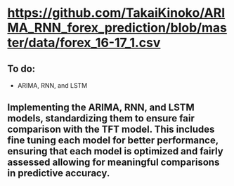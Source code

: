 # https://github.com/TakaiKinoko/ARIMA_RNN_forex_prediction/blob/master/data/forex_16-17_1.csv

## To do:
- ARIMA, RNN, and LSTM

## Implementing the ARIMA, RNN, and LSTM models, standardizing them to ensure fair comparison with the TFT model. This includes fine tuning each model for better performance, ensuring that each model is optimized and fairly assessed allowing for meaningful comparisons in predictive accuracy. 
